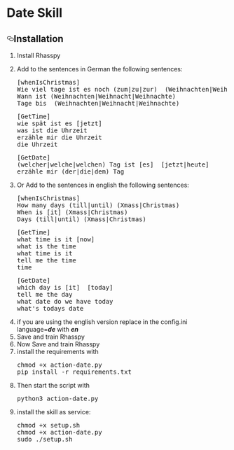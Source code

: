 # Date Skill

<h2><a id="user-content-installation" class="anchor" aria-hidden="true" href="#installation"><svg class="octicon octicon-link" viewBox="0 0 16 16" version="1.1" width="16" height="16" aria-hidden="true"><path fill-rule="evenodd" d="M4 9h1v1H4c-1.5 0-3-1.69-3-3.5S2.55 3 4 3h4c1.45 0 3 1.69 3 3.5 0 1.41-.91 2.72-2 3.25V8.59c.58-.45 1-1.27 1-2.09C10 5.22 8.98 4 8 4H4c-.98 0-2 1.22-2 2.5S3 9 4 9zm9-3h-1v1h1c1 0 2 1.22 2 2.5S13.98 12 13 12H9c-.98 0-2-1.22-2-2.5 0-.83.42-1.64 1-2.09V6.25c-1.09.53-2 1.84-2 3.25C6 11.31 7.55 13 9 13h4c1.45 0 3-1.69 3-3.5S14.5 6 13 6z"></path></svg></a>Installation</h2>
<ol>
<li>Install Rhasspy</li>
<li>
<p>Add to the sentences in German the following sentences:</p>
<pre>[whenIsChristmas]
Wie viel tage ist es noch (zum|zu|zur)  (Weihnachten|Weihnacht|Weihnachte)
Wann ist (Weihnachten|Weihnacht|Weihnachte)
Tage bis  (Weihnachten|Weihnacht|Weihnachte)</pre>
<pre>
[GetTime]
wie spät ist es [jetzt]
was ist die Uhrzeit
erzähle mir die Uhrzeit
die Uhrzeit</pre>
<pre>
[GetDate]
(welcher|welche|welchen) Tag ist [es]  [jetzt|heute]
erzähle mir (der|die|dem) Tag</pre>
</li>
<li>
<p>Or Add to the sentences in english the following sentences:</p>
<pre>[whenIsChristmas]
How many days (till|until) (Xmass|Christmas)
When is [it] (Xmass|Christmas)
Days (till|until) (Xmass|Christmas)</pre>
<pre>
[GetTime]
what time is it [now]
what is the time
what time is it
tell me the time
time</pre>
<pre>[GetDate]
which day is [it]  [today]
tell me the day
what date do we have today
what's todays date
</pre></li>
<li>if you are using the english version replace in the config.ini language=<i><b>de</b></i> with <i><b>en</b></i>
<li>Save and train Rhasspy
<li>Now Save and train Rhasspy
<li>install the requirements with
<pre>chmod +x action-date.py
pip install -r requirements.txt</pre>
<li>Then start the script with 
<pre>python3 action-date.py</pre> 

<li>install the skill as service:
<pre>
chmod +x setup.sh
chmod +x action-date.py
sudo ./setup.sh
</pre></li>
